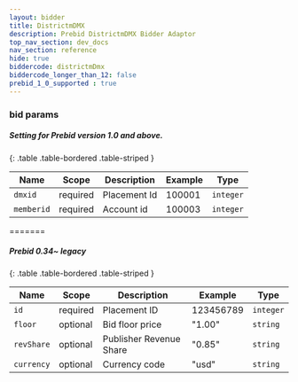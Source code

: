 ```yaml
---
layout: bidder
title: DistrictmDMX
description: Prebid DistrictmDMX Bidder Adaptor
top_nav_section: dev_docs
nav_section: reference
hide: true
biddercode: districtmDmx
biddercode_longer_than_12: false
prebid_1_0_supported : true
---
```




### bid params
##### Setting for Prebid version 1.0 and above.

{: .table .table-bordered .table-striped }


| Name       | Scope    | Description         | Example          |    Type   |
|------------|----------|---------------------|------------------|-----------|
| `dmxid`    | required | Placement Id        |  100001          | `integer` |
| `memberid` | required | Account id          |  100003          | `integer` |

=======

##### Prebid 0.34~ legacy

{: .table .table-bordered .table-striped }

| Name       | Scope    | Description             | Example          | Type      |
|------------|----------|-------------------------|------------------|-----------|
| `id`       | required | Placement ID            | 123456789        | `integer` |
| `floor`    | optional | Bid floor price         | "1.00"           | `string`  |
| `revShare` | optional | Publisher Revenue Share | "0.85"           | `string`  |
| `currency` | optional | Currency code           | "usd"            | `string`  |

